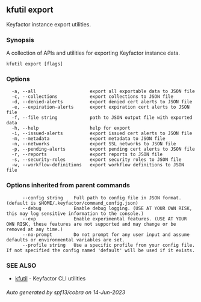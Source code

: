 ## kfutil export

Keyfactor instance export utilities.

### Synopsis

A collection of APIs and utilities for exporting Keyfactor instance data.

```
kfutil export [flags]
```

### Options

```
  -a, --all                    export all exportable data to JSON file
  -c, --collections            export collections to JSON file
  -d, --denied-alerts          export denied cert alerts to JSON file
  -e, --expiration-alerts      export expiration cert alerts to JSON file
  -f, --file string            path to JSON output file with exported data
  -h, --help                   help for export
  -i, --issued-alerts          export issued cert alerts to JSON file
  -m, --metadata               export metadata to JSON file
  -n, --networks               export SSL networks to JSON file
  -p, --pending-alerts         export pending cert alerts to JSON file
  -r, --reports                export reports to JSON file
  -s, --security-roles         export security roles to JSON file
  -w, --workflow-definitions   export workflow definitions to JSON file
```

### Options inherited from parent commands

```
      --config string    Full path to config file in JSON format. (default is $HOME/.keyfactor/command_config.json)
      --debug            Enable debug logging. (USE AT YOUR OWN RISK, this may log sensitive information to the console.)
      --exp              Enable experimental features. (USE AT YOUR OWN RISK, these features are not supported and may change or be removed at any time.)
      --no-prompt        Do not prompt for any user input and assume defaults or environmental variables are set.
      --profile string   Use a specific profile from your config file. If not specified the config named 'default' will be used if it exists.
```

### SEE ALSO

* [kfutil](kfutil.md)	 - Keyfactor CLI utilities

###### Auto generated by spf13/cobra on 14-Jun-2023
